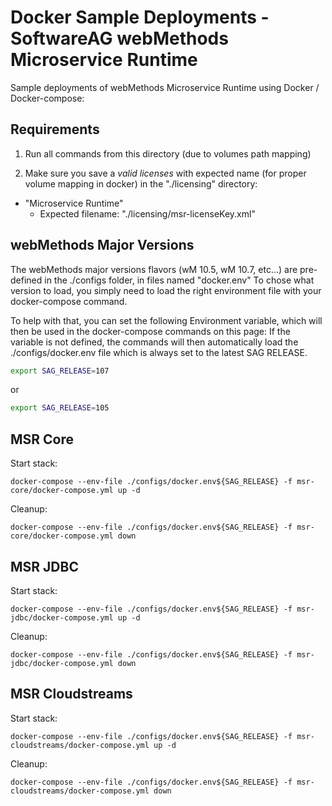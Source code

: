 # Docker Sample Deployments - SoftwareAG webMethods Microservice Runtime

Sample deployments of webMethods Microservice Runtime using Docker / Docker-compose:

## Requirements

1) Run all commands from this directory (due to volumes path mapping)
   
2) Make sure you save a *valid licenses* with expected name (for proper volume mapping in docker) in the "./licensing" directory:

 - "Microservice Runtime"
   - Expected filename: "./licensing/msr-licenseKey.xml"

## webMethods Major Versions

The webMethods major versions flavors (wM 10.5, wM 10.7, etc...) are pre-defined in the ./configs folder, in files named "docker.env<version>"
To chose what version to load, you simply need to load the right environment file with your docker-compose command.

To help with that, you can set the following Environment variable, which will then be used in the docker-compose commands on this page:
If the variable is not defined, the commands will then automatically load the ./configs/docker.env file which is always set to the latest SAG RELEASE.

```bash
export SAG_RELEASE=107
```

or 

```bash
export SAG_RELEASE=105
```

## MSR Core

Start stack:

```
docker-compose --env-file ./configs/docker.env${SAG_RELEASE} -f msr-core/docker-compose.yml up -d
```

Cleanup:

```
docker-compose --env-file ./configs/docker.env${SAG_RELEASE} -f msr-core/docker-compose.yml down
```

## MSR JDBC

Start stack:

```
docker-compose --env-file ./configs/docker.env${SAG_RELEASE} -f msr-jdbc/docker-compose.yml up -d
```

Cleanup:

```
docker-compose --env-file ./configs/docker.env${SAG_RELEASE} -f msr-jdbc/docker-compose.yml down
```

## MSR Cloudstreams

Start stack:

```
docker-compose --env-file ./configs/docker.env${SAG_RELEASE} -f msr-cloudstreams/docker-compose.yml up -d
```

Cleanup:

```
docker-compose --env-file ./configs/docker.env${SAG_RELEASE} -f msr-cloudstreams/docker-compose.yml down
```
